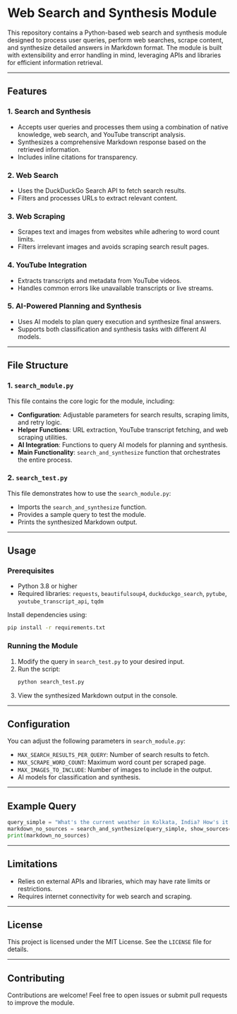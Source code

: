 # Web Search and Synthesis Module

This repository contains a Python-based web search and synthesis module designed to process user queries, perform web searches, scrape content, and synthesize detailed answers in Markdown format. The module is built with extensibility and error handling in mind, leveraging APIs and libraries for efficient information retrieval.

---

## Features

### 1. **Search and Synthesis**
- Accepts user queries and processes them using a combination of native knowledge, web search, and YouTube transcript analysis.
- Synthesizes a comprehensive Markdown response based on the retrieved information.
- Includes inline citations for transparency.

### 2. **Web Search**
- Uses the DuckDuckGo Search API to fetch search results.
- Filters and processes URLs to extract relevant content.

### 3. **Web Scraping**
- Scrapes text and images from websites while adhering to word count limits.
- Filters irrelevant images and avoids scraping search result pages.

### 4. **YouTube Integration**
- Extracts transcripts and metadata from YouTube videos.
- Handles common errors like unavailable transcripts or live streams.

### 5. **AI-Powered Planning and Synthesis**
- Uses AI models to plan query execution and synthesize final answers.
- Supports both classification and synthesis tasks with different AI models.

---

## File Structure

### 1. `search_module.py`
This file contains the core logic for the module, including:
- **Configuration**: Adjustable parameters for search results, scraping limits, and retry logic.
- **Helper Functions**: URL extraction, YouTube transcript fetching, and web scraping utilities.
- **AI Integration**: Functions to query AI models for planning and synthesis.
- **Main Functionality**: `search_and_synthesize` function that orchestrates the entire process.

### 2. `search_test.py`
This file demonstrates how to use the `search_module.py`:
- Imports the `search_and_synthesize` function.
- Provides a sample query to test the module.
- Prints the synthesized Markdown output.

---

## Usage

### Prerequisites
- Python 3.8 or higher
- Required libraries: `requests`, `beautifulsoup4`, `duckduckgo_search`, `pytube`, `youtube_transcript_api`, `tqdm`

Install dependencies using:
```bash
pip install -r requirements.txt
```

### Running the Module
1. Modify the query in `search_test.py` to your desired input.
2. Run the script:
    ```bash
    python search_test.py
    ```
3. View the synthesized Markdown output in the console.

---

## Configuration
You can adjust the following parameters in `search_module.py`:
- `MAX_SEARCH_RESULTS_PER_QUERY`: Number of search results to fetch.
- `MAX_SCRAPE_WORD_COUNT`: Maximum word count per scraped page.
- `MAX_IMAGES_TO_INCLUDE`: Number of images to include in the output.
- AI models for classification and synthesis.

---

## Example Query
```python
query_simple = "What's the current weather in Kolkata, India? How's it different from the weather in Delhi, India right now?"
markdown_no_sources = search_and_synthesize(query_simple, show_sources=True, scrape_images=False)
print(markdown_no_sources)
```

---

## Limitations
- Relies on external APIs and libraries, which may have rate limits or restrictions.
- Requires internet connectivity for web search and scraping.

---

## License
This project is licensed under the MIT License. See the `LICENSE` file for details.

---

## Contributing
Contributions are welcome! Feel free to open issues or submit pull requests to improve the module.
